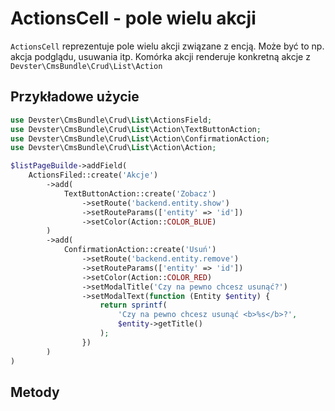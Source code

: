 # ActionsCell - pole wielu akcji


`ActionsCell` reprezentuje pole wielu akcji związane z encją. Może być to np. akcja podglądu, usuwania itp. Komórka akcji renderuje konkretną akcje z `Devster\CmsBundle\Crud\List\Action`

## Przykładowe użycie

```php
use Devster\CmsBundle\Crud\List\ActionsField;
use Devster\CmsBundle\Crud\List\Action\TextButtonAction;
use Devster\CmsBundle\Crud\List\Action\ConfirmationAction;
use Devster\CmsBundle\Crud\List\Action\Action;

$listPageBuilde->addField(  
    ActionsFiled::create('Akcje')  
        ->add(  
            TextButtonAction::create('Zobacz')  
                ->setRoute('backend.entity.show')  
                ->setRouteParams(['entity' => 'id'])  
                ->setColor(Action::COLOR_BLUE)  
        )  
        ->add(  
            ConfirmationAction::create('Usuń')  
                ->setRoute('backend.entity.remove')  
                ->setRouteParams(['entity' => 'id'])  
                ->setColor(Action::COLOR_RED)  
                ->setModalTitle('Czy na pewno chcesz usunąć?')  
                ->setModalText(function (Entity $entity) {  
                    return sprintf(  
                        'Czy na pewno chcesz usunąć <b>%s</b>?',  
                        $entity->getTitle()  
                    );  
                })  
        )  
)
```

## Metody

